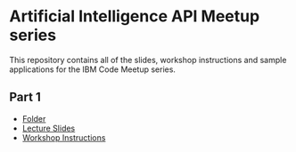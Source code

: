 # Artificial Intelligence API Meetup series

This repository contains all of the slides, workshop instructions and sample applications for the IBM Code Meetup series.

## Part 1
- [Folder](https://github.com/arlemi/AI_APIs_Workshops/)
- [Lecture Slides](https://github.com/arlemi/AI_APIs_Workshops/)
- [Workshop Instructions](https://github.com/arlemi/AI_APIs_Workshops/)
